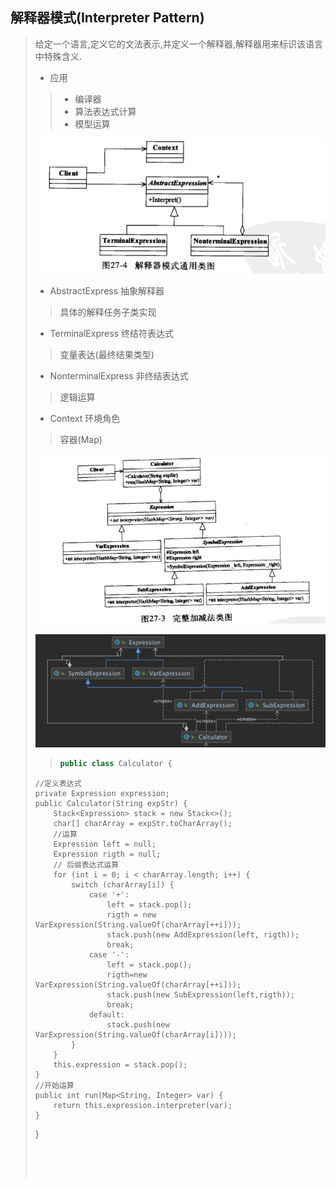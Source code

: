 ## 解释器模式(Interpreter Pattern)

> 给定一个语言,定义它的文法表示,并定义一个解释器,解释器用来标识该语言中特殊含义.
>
> - 应用
>
> > - 编译器
> > - 算法表达式计算
> > - 模型运算
>
> ![image-20211120144107370](image-20211120144107370-7390468.png) 
>
> - AbstractExpress 抽象解释器
>
> > 具体的解释任务子类实现
>
> - TerminalExpress 终结符表达式
>
> > 变量表达(最终结果类型)
>
> - NonterminalExpress 非终结表达式
>
> > 逻辑运算
>
> - Context 环境角色
>
> > 容器(Map)
>
> 
>
> ![image-20211120140307990](image-20211120140307990-7388189.png) 
>
> ![image-20211120143922849](image-20211120143922849-7390364.png) 
>
> > ~~~java
> > public class Calculator {
>     //定义表达式
>     private Expression expression;
>     public Calculator(String expStr) {
>         Stack<Expression> stack = new Stack<>();
>         char[] charArray = expStr.toCharArray();
>         //运算
>         Expression left = null;
>         Expression rigth = null;
>         // 后缀表达式运算
>         for (int i = 0; i < charArray.length; i++) {
>             switch (charArray[i]) {
>                 case '+':
>                     left = stack.pop();
>                     rigth = new VarExpression(String.valueOf(charArray[++i]));
>                     stack.push(new AddExpression(left, rigth));
>                     break;
>                 case '-':
>                     left = stack.pop();
>                     rigth=new VarExpression(String.valueOf(charArray[++i]));
>                     stack.push(new SubExpression(left,rigth));
>                     break;
>                 default:
>                     stack.push(new VarExpression(String.valueOf(charArray[i])));
>             }
>         }
>         this.expression = stack.pop();
>     }
>     //开始运算
>     public int run(Map<String, Integer> var) {
>         return this.expression.interpreter(var);
>     }
> }
> 
> ~~~
>
> 
>
> 